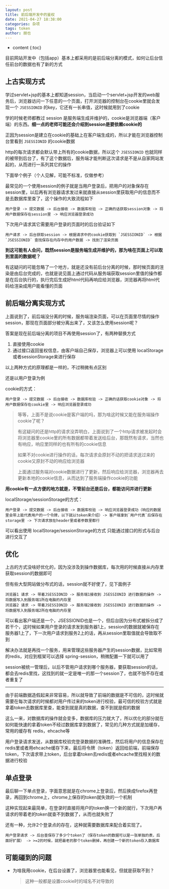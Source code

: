 ```yaml
---
layout: post
title: 前后端开发中的鉴权
date: 2021-04-27 18:38:00
categories: 杂项
tags: token
author: 朋也
---
```


* content
{:toc}





目前网站开发中（包括app）基本上都采用的是前后端分离的模式，如何让后台信任前台的数据也有了新的方式

## 上古实现方式

学过servlet+jsp的基本上都知道session，当启动一个servlet+jsp开发的web服务后，浏览器访问一下任意的一个页面，打开浏览器的控制台在cookie里就会发现一个 `JSESSIONID` 的key，它还有一长串值，这时候就用到了cookie

学的时候老师都教过 session 是服务端生成并维护的，cookie是浏览器端（客户端）的东西。**细一点的老师可能还会介绍到session是要依赖cookie的**

正因为session是建立在cookie的基础上在客户端生成的，所以才能在浏览器控制台里看到 `JSESSIONID` 的cookie数据

http的每次请求都会默认带上所有的cookie数据，所以这个 `JSESSIONID` 也就同样的被带到后台了，有了这个数据后，服务端才能判断这次请求是不是从自家网站发起的，从而进行一系列其它的操作

下面举个例子（个人见解，可能不标准，仅做参考）

最常见的一个使用session的例子就是当用户登录后，把用户的对象保存在session里，以后再有浏览器请求发过来就直接从session里获取用户的信息而不是去数据库里查了，这个操作的大致流程如下

```
用户登录 -> 提交数据 -> 后台接收 -> 数据库校验 -> 正确的话获取session对象 -> 将用户数据保存在session里 -> 响应浏览器登录成功
```

下次用户请求其它需要用户登录的页面时的后台验证如下

```
用户请求 -> 后台获取session -> 根据请求中的cookie获取到 `JSESSIONID` -> 根据 `JSESSIONID` 查找保存在内存中的用户数据 -> 找到了渲染页面
```

**到这可能有人会问，既然session是服务端生成并维护的，那为啥在页面上可以取到里面的数据呢？**

有这疑问的可能忽略了一个地方，就是还没有前后台分离的时候，那时候页面的渲染是由后台完成的，也就是说见面上通过代码从服务端获取session里值的操作都是在后台执行的，执行完后生成好html代码再响应给浏览器，浏览器再将html代码给渲染成用户能看懂的页面

## 前后端分离实现方式

上面说到了，前后端没分离的时候，服务端渲染页面，可以在页面里尽情的操作session，那现在页面部分被分离出来了，又该怎么使用session呢？

答案是现在前后端分离的项目不再使用session了，有两种替换方式

1. 直接使用cookie
2. 通过接口返回鉴权信息，由客户端自己保存，浏览器上可以使用 localStorage或者sessionStorage来进行保存

以上两种方式的原理都是一样的，不过稍微有点区别

还是以用户登录为例

cookie的方式：

```
用户登录 -> 提交数据 -> 后台接收 -> 数据库校验 -> 正确的话获取cookie对象 -> 将用户数据保存在cookie里 -> 响应浏览器登录成功
```

> 等等，上面不是说cookie是客户端的吗，那为啥这时候又能在服务端操作cookie了呢？
>
> 有这疑问的还是http的请求没弄明白，上面说到了一个http请求被发起时会将浏览器里cookie里的所有数据都带着发送给后台，那既然有请求，当然也有响应，响应里同样的也有所有的cookie信息
>
> 如果不对cookie进行操作的话，每次请求会原封不动的把请求送过来的cookie又原封不动的响应给浏览器
>
> 上面通过服务端对cookie数据进行了更新，然后响应给浏览器，浏览器再去更新本地的cookie信息，从而达到了服务端操作cookie的功能

**用cookie有一点方便的地方就是，不管前台还是后台，都能访问并进行更新**

localStorage/sessionStorage的方式：

```
用户登录 -> 提交数据 -> 后台接收 -> 数据库校验 -> 响应浏览器登录成功（响应的数据里会带上能代表用户的一个令牌，以下就以token来介绍）-> 客户端拿到`用户代表`后保存在storage里 -> 下次请求放在header里或者参数里都行
```

可以看出使用 localStorage/sessionStorage的方式 只能通过接口的形式与后台进行交互了

## 优化

上古的方式没啥好优化的，因为没涉及到操作数据库，每次用的时候直接从内存里获取session的数据即可

但有些大型网站做分布式的话，session就不好使了，见下面例子

```
浏览器1 请求 -> 带着JSESSIONID -> 服务端1接收到 JSESSIONID 进行数据的操作 -> 将数据写入到服务端1所在电脑的内存里
浏览器2 请求 -> 带着JSESSIONID -> 服务端2接收到 JSESSIONID 进行数据的操作 -> 将数据写入到服务端2所在电脑的内存里
```

可以看出客户端还是一个，JSESSIONID也是一个，但后台因为分布式被拆分成了若干个，这时候如果用户登录的请求发到服务器1上，session的数据就被保存在服务器1上了，下一次用户请求到服务2上的话，再从session里取值就会导致取不到

解决办法就是再找一个服务，用来管理这些服务器产生的session数据，比如常用的redis，对应到框架可以选择 spring-session，稍微配置一下就可以用了

session被统一管理后，以后不管用户请求到哪个服务器，要获取session的话，都会去redis里找，这找到的就一定是唯一的那一个session了，也就不怕不存在或者重复了

----

由于前端数据造假起来非常容易，所以就导致了前端的数据是不可信的，这时候就需要在每次请求的时候都对用户传过来的token进行校验，最可信的校验方式就是拿着token去数据库里查，能查到就是真的数据，查不到就是假的数据

这么一来，对数据库的操作就会变多，数据库的压力就大了，所以优化的部分就在如何能快速的拿着token不经过数据库拿到数据了，常见的几种方式就是加缓存，常用的缓存有 redis，ehcache等

用户登录请求发送，从数据库校验完登录数据的准确性，然后将用户的信息保存在redis里或者用ehcache缓存下来，最后将令牌（token）返回给前端，前端保存token，下次请求带上token，后台拿着token去redis或者ehcache里找相关的数据进行校验

## 单点登录

最后聊一下单点登录，字面意思就是在chrome上登录后，然后换成firefox再登录，再回到chrome上，chrome上保存的token就失效的一个机制

这种实现起来最简单，在登录时直接将用户的token换一个新的就行，下次用户再请求的带着老的token就查不到数据了，从而也就失败了

还有一种，允许2个登录点的存在，这种就需要数据库来配合着实现了。

```
用户登录请求 -> 后台查保存了多少个token了（保存token的数据可以是一张单独的表，后面好扩展） -> >=2的时候，就把最老的那个token删掉，再创建一个新的token存入数据库
```

## 可能碰到的问题

- 为啥我用cookie，在后台设置了，浏览器里也能看见，但就是获取不到？

    > 这种一般都是设置cookie时的域名不对导致的
